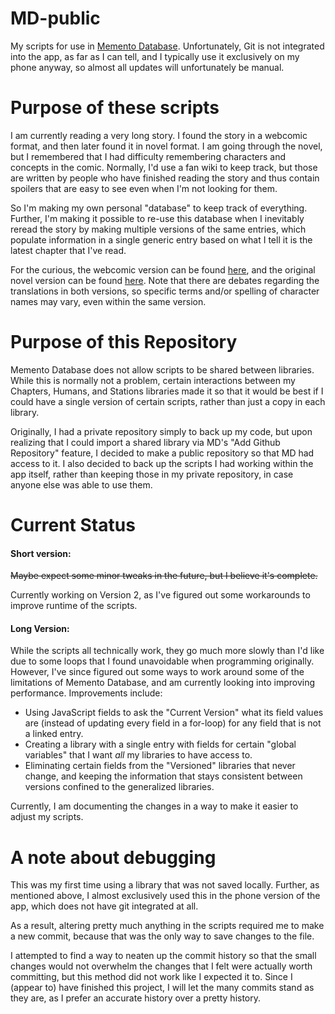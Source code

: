 # MD-public

My scripts for use in [Memento Database](https://mementodatabase.com/). Unfortunately, Git is not integrated into the app, as far as I can tell, and I typically use it exclusively on my phone anyway, so almost all updates will unfortunately be manual.

# Purpose of these scripts

I am currently reading a very long story. I found the story in a webcomic format, and then later found it in novel format. I am going through the novel, but I remembered that I had difficulty remembering characters and concepts in the comic. Normally, I'd use a fan wiki to keep track, but those are written by people who have finished reading the story and thus contain spoilers that are easy to see even when I'm not looking for them.

So I'm making my own personal "database" to keep track of everything. Further, I'm making it possible to re-use this database when I inevitably reread the story by making multiple versions of the same entries, which populate information in a single generic entry based on what I tell it is the latest chapter that I've read.

For the curious, the webcomic version can be found [here](https://www.webtoons.com/en/action/omniscient-reader/episode-0-prologue/viewer?title_no=2154&episode_no=1), and the original novel version can be found [here](https://novelchapter.com/omniscient-readers-viewpoint-tueM4). Note that there are debates regarding the translations in both versions, so specific terms and/or spelling of character names may vary, even within the same version.

# Purpose of this Repository

Memento Database does not allow scripts to be shared between libraries. While this is normally not a problem, certain interactions between my Chapters, Humans, and Stations libraries made it so that it would be best if I could have a single version of certain scripts, rather than just a copy in each library.

Originally, I had a private repository simply to back up my code, but upon realizing that I could import a shared library via MD's "Add Github Repository" feature, I decided to make a public repository so that MD had access to it. I also decided to back up the scripts I had working within the app itself, rather than keeping those in my private repository, in case anyone else was able to use them.

# Current Status
#### Short version:

~~Maybe expect some minor tweaks in the future, but I believe it's complete.~~

Currently working on Version 2, as I've figured out some workarounds to improve runtime of the scripts.

#### Long Version:

While the scripts all technically work, they go much more slowly than I'd like due to some loops that I found unavoidable when programming originally. However, I've since figured out some ways to work around some of the limitations of Memento Database, and am currently looking into improving performance. Improvements include:
* Using JavaScript fields to ask the "Current Version" what its field values are (instead of updating every field in a for-loop) for any field that is not a linked entry.
* Creating a library with a single entry with fields for certain "global variables" that I want *all* my libraries to have access to.
* Eliminating certain fields from the "Versioned" libraries that never change, and keeping the information that stays consistent between versions confined to the generalized libraries.

Currently, I am documenting the changes in a way to make it easier to adjust my scripts.

# A note about debugging

This was my first time using a library that was not saved locally. Further, as mentioned above, I almost exclusively used this in the phone version of the app, which does not have git integrated at all.

As a result, altering pretty much anything in the scripts required me to make a new commit, because that was the only way to save changes to the file.

I attempted to find a way to neaten up the commit history so that the small changes would not overwhelm the changes that I felt were actually worth committing, but this method did not work like I expected it to. Since I (appear to) have finished this project, I will let the many commits stand as they are, as I prefer an accurate history over a pretty history.
